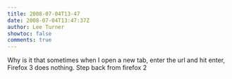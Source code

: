 ```yaml
---
title: 2008-07-04T13-47
date: 2008-07-04T13:47:37Z
author: Lee Turner
showtoc: false
comments: true
---
```


Why is it that sometimes when I open a new tab, enter the url and hit enter, Firefox 3 does nothing.  Step back from firefox 2

